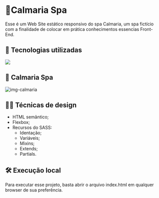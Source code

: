 # 🍃Calmaria Spa
Esse é um Web Site estático responsivo do spa Calmaria, um spa fictício com a finalidade de colocar em prática conhecimentos essencias Front-End.

## 🚀 Tecnologias utilizadas
<div align="left">
    <a href="https://skillicons.dev">
        <img src="https://skillicons.dev/icons?i=html,css,sass"/>
    </a>
</div>

## 🍂 Calmaria Spa
![img-calmaria](https://github.com/user-attachments/assets/cb428a06-befc-4477-8ae7-94f59c30e866)

## 💆‍♀️ Técnicas de design
- HTML semântico;
- Flexbox;
- Recursos do SASS:
  - Identação;
  - Variáveis;
  - Mixins;
  - Extends;
  - Partials.

## 🛠️ Execução local
Para executar esse projeto, basta abrir o arquivo index.html em qualquer browser de sua preferência.
